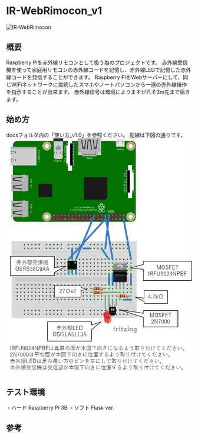 # IR-WebRimocon_v1
![IR-WebRimocon](messageImage_1718812945506.jpg)

## 概要
Raspberry Piを赤外線リモコンとして扱う為のプロジェクトです。
赤外線受信機を使って家庭用リモコンの赤外線コードを記憶し、赤外線LEDで記憶した赤外線コードを発信することができます。
Raspberry PiをWebサーバーにして、同じWiFiネットワークに接続したスマホやノートパソコンから一連の赤外線操作を指示することが出来ます。
赤外線信号は環境によりますが凡そ3m先まで届きます。

## 始め方
docsフォルダ内の「使い方_v1.0」を参照ください。
配線は下図の通りです。
![配線図](docs/connection_v1.0.jpg)

## テスト環境
・ハード
Raspberry Pi 3B
・ソフト
Flask ver.

## 参考

